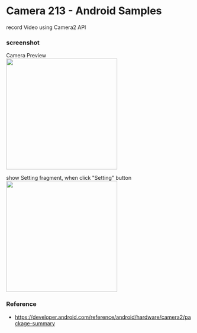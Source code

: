 Camera 213 - Android Samples
===============

record Video  using  Camera2 API <br/>

### screenshot <br/>
Camera Preview <br/>
<image src="https://raw.githubusercontent.com/ohwada/Android_Samples/master/Camera213/screenshot/camera213_preview.png" width="300" /><br/>

show Setting fragment, when click "Setting" button <br/>
<image src="https://raw.githubusercontent.com/ohwada/Android_Samples/master/Camera213/screenshot/camera213_settings.png" width="300" /><br/>

### Reference <br/>
- https://developer.android.com/reference/android/hardware/camera2/package-summary

